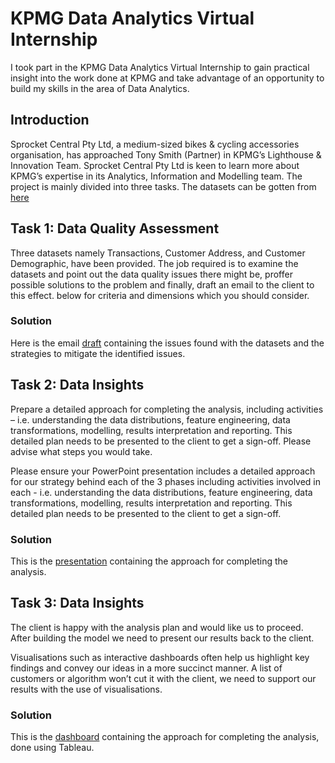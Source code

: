 # KPMG Data Analytics Virtual Internship

I took part in the KPMG Data Analytics Virtual Internship to gain practical insight into the work done at KPMG and take advantage of an opportunity to build my skills in the area of Data Analytics.

## Introduction
Sprocket Central Pty Ltd, a medium-sized bikes & cycling accessories organisation, has approached Tony Smith (Partner) in KPMG’s Lighthouse & Innovation Team. Sprocket Central Pty Ltd is keen to learn more about KPMG’s expertise in its Analytics, Information and Modelling team. The project is mainly divided into three tasks. The datasets can be gotten from [here](https://cdn-assets.theforage.com/vinternship_modules/kpmg_data_analytics/KPMG_VI_New_raw_data_update_final.xlsx)

## Task 1: Data Quality Assessment
Three datasets namely Transactions, Customer Address, and Customer Demographic, have been provided. The job required is to examine the datasets and point out the data quality issues there might be, proffer possible solutions to the problem and finally, draft an email to the client to this effect. below for criteria and dimensions which you should consider.

### Solution
Here is the email [draft](https://github.com/igochesam/KPMG_data_analytics_virtual_internship/files/13237695/data_cleaning_draft.docx) containing the issues found with the datasets and the strategies to mitigate the identified issues.


## Task 2: Data Insights
Prepare a detailed approach for completing the analysis, including activities – i.e. understanding the data distributions, feature engineering, data transformations, modelling, results interpretation and reporting. This detailed plan needs to be presented to the client to get a sign-off. Please advise what steps you would take. 

Please ensure your PowerPoint presentation includes a detailed approach for our strategy behind each of the 3 phases including activities involved in each - i.e. understanding the data distributions, feature engineering, data transformations, modelling, results interpretation and reporting. This detailed plan needs to be presented to the client to get a sign-off.

### Solution
This is the [presentation](https://github.com/igochesam/KPMG_data_analytics_virtual_internship/files/13329196/Presentation1.Autosaved.pptx) containing the approach for completing the analysis.


## Task 3: Data Insights
The client is happy with the analysis plan and would like us to proceed.  After building the model we need to present our results back to the client. 

Visualisations such as interactive dashboards often help us highlight key findings and convey our ideas in a more succinct manner. A list of customers or algorithm won’t cut it with the client, we need to support our results with the use of visualisations. 

### Solution
This is the [dashboard](https://github.com/igochesam/KPMG_data_analytics_virtual_internship/assets/109409835/2f76d86d-dcd3-418b-8db9-4246d0cbce67) containing the approach for completing the analysis, done using Tableau.
